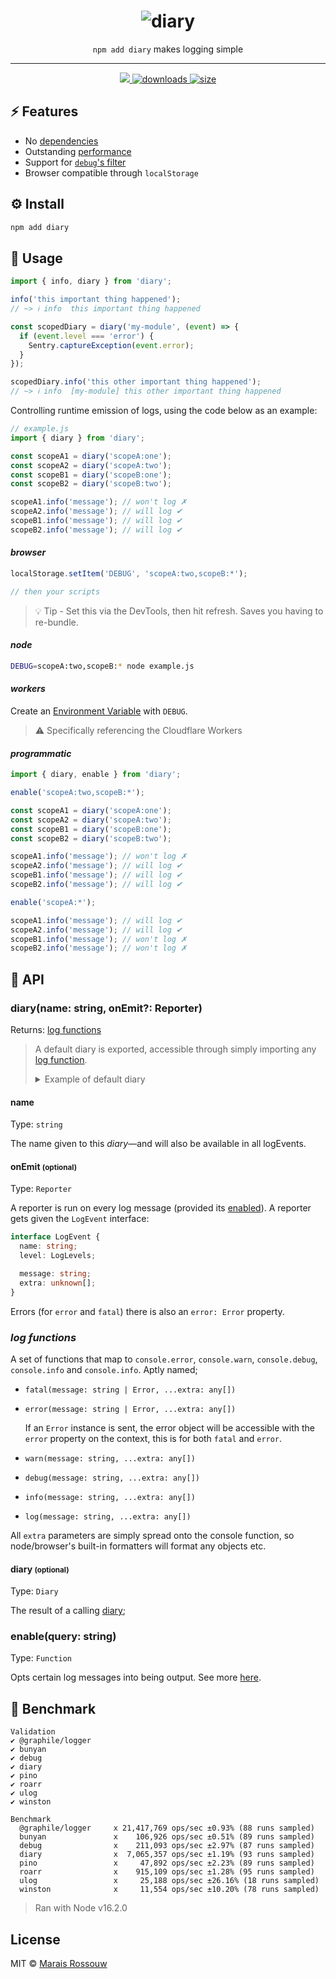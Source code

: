 <div align="center">
	<h1><img src="./shots/logo.png" alt="diary"/></h1>
	<p align="center"><code>npm add diary</code> makes logging simple</p>
	<hr />
	<span>
		<a href="https://github.com/maraisr/diary/actions/workflows/ci.yml">
			<img src="https://github.com/maraisr/diary/actions/workflows/ci.yml/badge.svg"/>
		</a>
		<a href="https://npm-stat.com/charts.html?package=diary">
			<img src="https://badgen.net/npm/dm/diary" alt="downloads"/>
		</a>
		<a href="https://bundlephobia.com/result?p=diary">
			<img src="https://badgen.net/bundlephobia/minzip/diary" alt="size"/>
		</a>
	</span>
</div>

## ⚡ Features

- No [dependencies](https://npm.anvaka.com/#/view/2d/diary)
- Outstanding [performance](#-benchmark)
- Support for [`debug`'s filter](https://www.npmjs.com/package/debug#wildcards)
- Browser compatible through `localStorage`

## ⚙️ Install

```sh
npm add diary
```

## 🚀 Usage

```ts
import { info, diary } from 'diary';

info('this important thing happened');
// ~> ℹ info  this important thing happened

const scopedDiary = diary('my-module', (event) => {
  if (event.level === 'error') {
    Sentry.captureException(event.error);
  }
});

scopedDiary.info('this other important thing happened');
// ~> ℹ info  [my-module] this other important thing happened
```

Controlling runtime emission of logs, using the code below as an example:

```ts
// example.js
import { diary } from 'diary';

const scopeA1 = diary('scopeA:one');
const scopeA2 = diary('scopeA:two');
const scopeB1 = diary('scopeB:one');
const scopeB2 = diary('scopeB:two');

scopeA1.info('message'); // won't log ✗
scopeA2.info('message'); // will log ✔
scopeB1.info('message'); // will log ✔
scopeB2.info('message'); // will log ✔
```

#### _browser_

```ts
localStorage.setItem('DEBUG', 'scopeA:two,scopeB:*');

// then your scripts
```

> 💡 Tip - Set this via the DevTools, then hit refresh. Saves you having to re-bundle.

#### _node_

```sh
DEBUG=scopeA:two,scopeB:* node example.js
```

#### _workers_

Create an [Environment Variable](https://developers.cloudflare.com/workers/platform/environments) with `DEBUG`.

> ⚠️ Specifically referencing the Cloudflare Workers

#### _programmatic_

```ts
import { diary, enable } from 'diary';

enable('scopeA:two,scopeB:*');

const scopeA1 = diary('scopeA:one');
const scopeA2 = diary('scopeA:two');
const scopeB1 = diary('scopeB:one');
const scopeB2 = diary('scopeB:two');

scopeA1.info('message'); // won't log ✗
scopeA2.info('message'); // will log ✔
scopeB1.info('message'); // will log ✔
scopeB2.info('message'); // will log ✔

enable('scopeA:*');

scopeA1.info('message'); // will log ✔
scopeA2.info('message'); // will log ✔
scopeB1.info('message'); // won't log ✗
scopeB2.info('message'); // won't log ✗
```

## 🔎 API

### diary(name: string, onEmit?: Reporter)

Returns: [log functions](#log-functions)

> A default diary is exported, accessible through simply importing any [log function](#log-functions).
>
> <details>
> <summary>Example of default diary</summary>
>
> ```ts
> import { info } from 'diary';
>
> info("i'll be logged under the default diary");
> ```
>
> </details>

#### name

Type: `string`

The name given to this _diary_—and will also be available in all logEvents.

#### onEmit <small>(optional)</small>

Type: `Reporter`

A reporter is run on every log message (provided its [enabled](#enablequery-string)). A reporter gets given the
`LogEvent` interface:

```ts
interface LogEvent {
  name: string;
  level: LogLevels;

  message: string;
  extra: unknown[];
}
```

Errors (for `error` and `fatal`) there is also an `error: Error` property.

### _log functions_

A set of functions that map to `console.error`, `console.warn`, `console.debug`, `console.info` and `console.info`.
Aptly named;

- `fatal(message: string | Error, ...extra: any[])`
- `error(message: string | Error, ...extra: any[])`

  If an `Error` instance is sent, the error object will be accessible with the `error` property on the context, this is
  for both `fatal` and `error`.

- `warn(message: string, ...extra: any[])`
- `debug(message: string, ...extra: any[])`
- `info(message: string, ...extra: any[])`
- `log(message: string, ...extra: any[])`

All `extra` parameters are simply spread onto the console function, so node/browser's built-in formatters will format
any objects etc.

#### diary <small>(optional)</small>

Type: `Diary`

The result of a calling [diary](#diary-name-string);

### enable(query: string)

Type: `Function`

Opts certain log messages into being output. See more [here](#programmatic).

## 💨 Benchmark

```
Validation
✔ @graphile/logger
✔ bunyan
✔ debug
✔ diary
✔ pino
✔ roarr
✔ ulog
✔ winston

Benchmark
  @graphile/logger     x 21,417,769 ops/sec ±0.93% (88 runs sampled)
  bunyan               x    106,926 ops/sec ±0.51% (89 runs sampled)
  debug                x    211,093 ops/sec ±2.97% (87 runs sampled)
  diary                x  7,065,357 ops/sec ±1.19% (93 runs sampled)
  pino                 x     47,892 ops/sec ±2.23% (89 runs sampled)
  roarr                x    915,109 ops/sec ±1.28% (95 runs sampled)
  ulog                 x     25,188 ops/sec ±26.16% (18 runs sampled)
  winston              x     11,554 ops/sec ±10.20% (78 runs sampled)
```

> Ran with Node v16.2.0

## License

MIT © [Marais Rossouw](https://marais.io)
